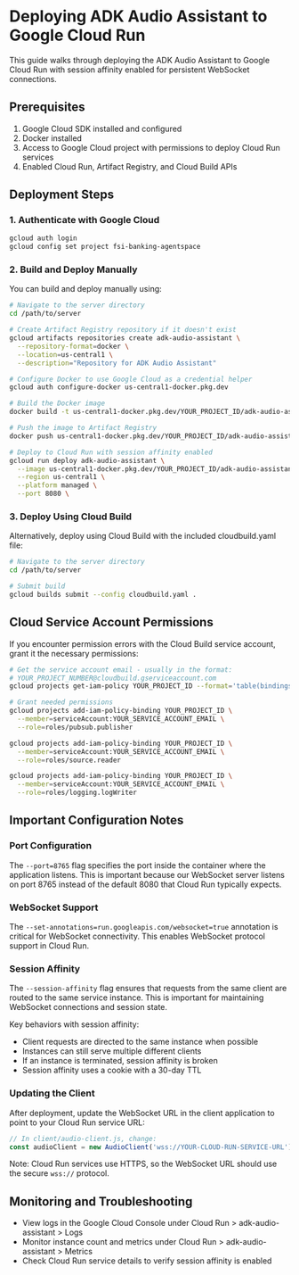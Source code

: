 # Deploying ADK Audio Assistant to Google Cloud Run

This guide walks through deploying the ADK Audio Assistant to Google Cloud Run with session affinity enabled for persistent WebSocket connections.

## Prerequisites

1. Google Cloud SDK installed and configured
2. Docker installed
3. Access to Google Cloud project with permissions to deploy Cloud Run services
4. Enabled Cloud Run, Artifact Registry, and Cloud Build APIs

## Deployment Steps

### 1. Authenticate with Google Cloud

```bash
gcloud auth login
gcloud config set project fsi-banking-agentspace
```

### 2. Build and Deploy Manually

You can build and deploy manually using:

```bash
# Navigate to the server directory
cd /path/to/server

# Create Artifact Registry repository if it doesn't exist
gcloud artifacts repositories create adk-audio-assistant \
  --repository-format=docker \
  --location=us-central1 \
  --description="Repository for ADK Audio Assistant"

# Configure Docker to use Google Cloud as a credential helper
gcloud auth configure-docker us-central1-docker.pkg.dev

# Build the Docker image
docker build -t us-central1-docker.pkg.dev/YOUR_PROJECT_ID/adk-audio-assistant/audio-assistant:latest .

# Push the image to Artifact Registry
docker push us-central1-docker.pkg.dev/YOUR_PROJECT_ID/adk-audio-assistant/audio-assistant:latest

# Deploy to Cloud Run with session affinity enabled
gcloud run deploy adk-audio-assistant \
  --image us-central1-docker.pkg.dev/YOUR_PROJECT_ID/adk-audio-assistant/audio-assistant:latest \
  --region us-central1 \
  --platform managed \
  --port 8080 \
```

### 3. Deploy Using Cloud Build

Alternatively, deploy using Cloud Build with the included cloudbuild.yaml file:

```bash
# Navigate to the server directory
cd /path/to/server

# Submit build
gcloud builds submit --config cloudbuild.yaml .
```

## Cloud Service Account Permissions

If you encounter permission errors with the Cloud Build service account, grant it the necessary permissions:

```bash
# Get the service account email - usually in the format: 
# YOUR_PROJECT_NUMBER@cloudbuild.gserviceaccount.com
gcloud projects get-iam-policy YOUR_PROJECT_ID --format='table(bindings.role,bindings.members)' | grep cloudbuild

# Grant needed permissions
gcloud projects add-iam-policy-binding YOUR_PROJECT_ID \
  --member=serviceAccount:YOUR_SERVICE_ACCOUNT_EMAIL \
  --role=roles/pubsub.publisher

gcloud projects add-iam-policy-binding YOUR_PROJECT_ID \
  --member=serviceAccount:YOUR_SERVICE_ACCOUNT_EMAIL \
  --role=roles/source.reader

gcloud projects add-iam-policy-binding YOUR_PROJECT_ID \
  --member=serviceAccount:YOUR_SERVICE_ACCOUNT_EMAIL \
  --role=roles/logging.logWriter
```

## Important Configuration Notes

### Port Configuration

The `--port=8765` flag specifies the port inside the container where the application listens. This is important because our WebSocket server listens on port 8765 instead of the default 8080 that Cloud Run typically expects.

### WebSocket Support

The `--set-annotations=run.googleapis.com/websocket=true` annotation is critical for WebSocket connectivity. This enables WebSocket protocol support in Cloud Run.

### Session Affinity

The `--session-affinity` flag ensures that requests from the same client are routed to the same service instance. This is important for maintaining WebSocket connections and session state.

Key behaviors with session affinity:
- Client requests are directed to the same instance when possible
- Instances can still serve multiple different clients
- If an instance is terminated, session affinity is broken
- Session affinity uses a cookie with a 30-day TTL

### Updating the Client

After deployment, update the WebSocket URL in the client application to point to your Cloud Run service URL:

```javascript
// In client/audio-client.js, change:
const audioClient = new AudioClient('wss://YOUR-CLOUD-RUN-SERVICE-URL');
```

Note: Cloud Run services use HTTPS, so the WebSocket URL should use the secure `wss://` protocol.

## Monitoring and Troubleshooting

- View logs in the Google Cloud Console under Cloud Run > adk-audio-assistant > Logs
- Monitor instance count and metrics under Cloud Run > adk-audio-assistant > Metrics
- Check Cloud Run service details to verify session affinity is enabled